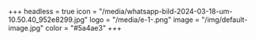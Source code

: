 +++
headless = true
icon = "/media/whatsapp-bild-2024-03-18-um-10.50.40_952e8299.jpg"
logo = "/media/e-1-.png"
image = "/img/default-image.jpg"
color = "#5a4ae3"
+++
